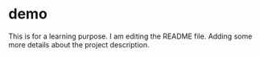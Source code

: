 # demo
This is for a learning purpose.
I am editing the README file. Adding some more details about the project description.
